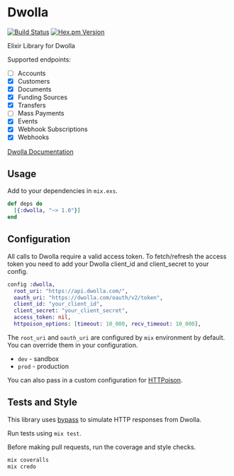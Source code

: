# Dwolla

[![Build Status](https://travis-ci.org/wfgilman/dwolla-elixir.svg?branch=master)](https://travis-ci.org/wfgilman/dwolla-elixir)
[![Hex.pm Version](https://img.shields.io/hexpm/v/dwolla_elixir.svg)](https://hex.pm/packages/dwolla_elixir)

Elixir Library for Dwolla

Supported endpoints:
- [ ] Accounts
- [x] Customers
- [x] Documents
- [x] Funding Sources
- [x] Transfers
- [ ] Mass Payments
- [x] Events
- [x] Webhook Subscriptions
- [x] Webhooks

[Dwolla Documentation](https://docsv2.dwolla.com)

## Usage

Add to your dependencies in `mix.exs`.

```elixir
def deps do
  [{:dwolla, "~> 1.0"}]
end
```

## Configuration

All calls to Dwolla require a valid access token. To fetch/refresh the access token
you need to add your Dwolla client_id and client_secret to your config.

```elixir
config :dwolla,
  root_uri: "https://api.dwolla.com/",
  oauth_uri: "https://dwolla.com/oauth/v2/token",
  client_id: "your_client_id",
  client_secret: "your_client_secret",
  access_token: nil,
  httpoison_options: [timeout: 10_000, recv_timeout: 10_000],
```

The `root_uri` and `oauth_uri` are configured by `mix` environment by default. You
can override them in your configuration.
- `dev` - sandbox
- `prod` - production

You can also pass in a custom configuration for [HTTPoison](https://github.com/edgurgel/httpoison).

## Tests and Style

This library uses [bypass](https://github.com/PSPDFKit-labs/bypass) to simulate HTTP responses from Dwolla.

Run tests using `mix test`.

Before making pull requests, run the coverage and style checks.
```elixir
mix coveralls
mix credo
```
